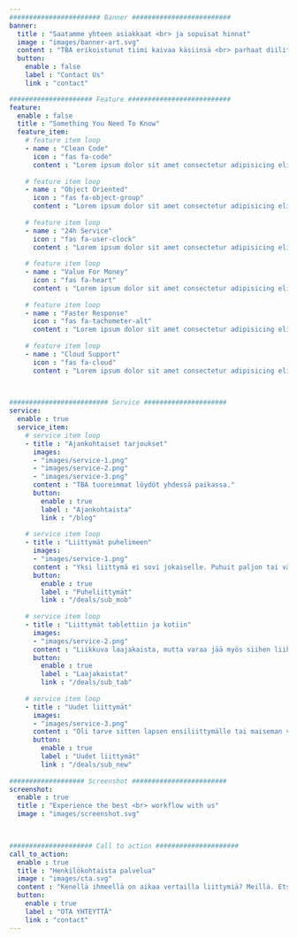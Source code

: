 ```yaml
---
####################### Banner #########################
banner:
  title : "Saatamme yhteen asiakkaat <br> ja sopuisat hinnat"
  image : "images/banner-art.svg"
  content : "TBA erikoistunut tiimi kaivaa käsiinsä <br> parhaat diilit, joita ei noin vain etusivuilta löydy"
  button:
    enable : false
    label : "Contact Us"
    link : "contact"

##################### Feature ##########################
feature:
  enable : false
  title : "Something You Need To Know"
  feature_item:
    # feature item loop
    - name : "Clean Code"
      icon : "fas fa-code"
      content : "Lorem ipsum dolor sit amet consectetur adipisicing elit quam nihil"
      
    # feature item loop
    - name : "Object Oriented"
      icon : "fas fa-object-group"
      content : "Lorem ipsum dolor sit amet consectetur adipisicing elit quam nihil"
      
    # feature item loop
    - name : "24h Service"
      icon : "fas fa-user-clock"
      content : "Lorem ipsum dolor sit amet consectetur adipisicing elit quam nihil"
      
    # feature item loop
    - name : "Value For Money"
      icon : "fas fa-heart"
      content : "Lorem ipsum dolor sit amet consectetur adipisicing elit quam nihil"
      
    # feature item loop
    - name : "Faster Response"
      icon : "fas fa-tachometer-alt"
      content : "Lorem ipsum dolor sit amet consectetur adipisicing elit quam nihil"
      
    # feature item loop
    - name : "Cloud Support"
      icon : "fas fa-cloud"
      content : "Lorem ipsum dolor sit amet consectetur adipisicing elit quam nihil"
      


######################### Service #####################
service:
  enable : true
  service_item:
    # service item loop
    - title : "Ajankohtaiset tarjoukset"
      images:
      - "images/service-1.png"
      - "images/service-2.png"
      - "images/service-3.png"
      content : "TBA tuoreimmat löydöt yhdessä paikassa."
      button:
        enable : true
        label : "Ajankohtaista"
        link : "/blog"
        
    # service item loop
    - title : "Liittymät puhelimeen"
      images:
      - "images/service-1.png"
      content : "Yksi liittymä ei sovi jokaiselle. Puhuit paljon tai vähän, sopiva paketti löytyy täältä."
      button:
        enable : true
        label : "Puheliittymät"
        link : "/deals/sub_mob"
        
    # service item loop
    - title : "Liittymät tablettiin ja kotiin"
      images:
      - "images/service-2.png"
      content : "Liikkuva laajakaista, mutta varaa jää myös siihen liikkumiseen."
      button:
        enable : true
        label : "Laajakaistat"
        link : "/deals/sub_tab"
        
    # service item loop
    - title : "Uudet liittymät"
      images:
      - "images/service-3.png"
      content : "Oli tarve sitten lapsen ensiliittymälle tai maiseman vaihdokselle, täältä löytyy liittymä uudella numerolla."
      button:
        enable : true
        label : "Uudet liittymät"
        link : "/deals/sub_new"
        
################### Screenshot ########################
screenshot:
  enable : true
  title : "Experience the best <br> workflow with us"
  image : "images/screenshot.svg"

  

##################### Call to action #####################
call_to_action:
  enable : true
  title : "Henkilökohtaista palvelua"
  image : "images/cta.svg"
  content : "Kenellä ihmeellä on aikaa vertailla liittymiä? Meillä. Etsitäänkö sinullekin sopiva?"
  button:
    enable : true
    label : "OTA YHTEYTTÄ"
    link : "contact"
---
```


